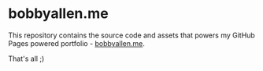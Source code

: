 # bobbyallen.me

This repository contains the source code and assets that powers my GitHub Pages powered portfolio - [bobbyallen.me](https://bobbyallen.me).

That's all ;)

